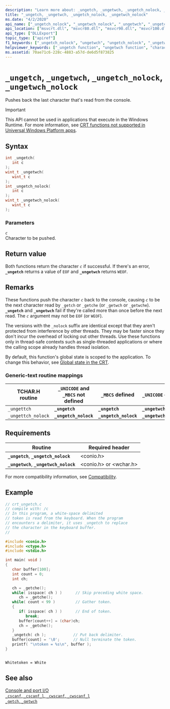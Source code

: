 ```yaml
---
description: "Learn more about: _ungetch, _ungetwch, _ungetch_nolock, _ungetwch_nolock"
title: "_ungetch, _ungetwch, _ungetch_nolock, _ungetwch_nolock"
ms.date: "4/2/2020"
api_name: ["_ungetch_nolock", "_ungetwch_nolock", "_ungetwch", "_ungetch", "_o__ungetch", "_o__ungetch_nolock", "_o__ungetwch", "_o__ungetwch_nolock"]
api_location: ["msvcrt.dll", "msvcr80.dll", "msvcr90.dll", "msvcr100.dll", "msvcr100_clr0400.dll", "msvcr110.dll", "msvcr110_clr0400.dll", "msvcr120.dll", "msvcr120_clr0400.dll", "ucrtbase.dll", "api-ms-win-crt-conio-l1-1-0.dll", "api-ms-win-crt-private-l1-1-0.dll"]
api_type: ["DLLExport"]
topic_type: ["apiref"]
f1_keywords: ["_ungetch_nolock", "ungetwch", "ungetch_nolock", "_ungetwch", "ungetwch_nolock", "_ungetch", "_ungettch_nolock", "_ungettch", "_ungetwch_nolock"]
helpviewer_keywords: ["_ungetch function", "ungetwch function", "characters, pushing back to console", "_ungettch_nolock function", "ungettch function", "_ungettch function", "ungetch_nolock function", "ungettch_nolock function", "_ungetwch_nolock function", "_ungetch_nolock function", "ungetwch_nolock function", "_ungetwch function"]
ms.assetid: 70ae71c6-228c-4883-a57d-de6d5f873825
---
```

# `_ungetch`, `_ungetwch`, `_ungetch_nolock`, `_ungetwch_nolock`

Pushes back the last character that's read from the console.

> [!IMPORTANT]
> This API cannot be used in applications that execute in the Windows Runtime. For more information, see [CRT functions not supported in Universal Windows Platform apps](../../cppcx/crt-functions-not-supported-in-universal-windows-platform-apps.md).

## Syntax

```C
int _ungetch(
   int c
);
wint_t _ungetwch(
   wint_t c
);
int _ungetch_nolock(
   int c
);
wint_t _ungetwch_nolock(
   wint_t c
);
```

### Parameters

*`c`*\
Character to be pushed.

## Return value

Both functions return the character *`c`* if successful. If there's an error, **`_ungetch`** returns a value of `EOF` and **`_ungetwch`** returns `WEOF`.

## Remarks

These functions push the character *`c`* back to the console, causing *`c`* to be the next character read by `_getch` or `_getche` (or `_getwch` or `_getwche`). **`_ungetch`** and **`_ungetwch`** fail if they're called more than once before the next read. The *`c`* argument may not be `EOF` (or `WEOF`).

The versions with the `_nolock` suffix are identical except that they aren't protected from interference by other threads. They may be faster since they don't incur the overhead of locking out other threads. Use these functions only in thread-safe contexts such as single-threaded applications or where the calling scope already handles thread isolation.

By default, this function's global state is scoped to the application. To change this behavior, see [Global state in the CRT](../global-state.md).

### Generic-text routine mappings

| TCHAR.H routine | `_UNICODE` and `_MBCS` not defined | `_MBCS` defined | `_UNICODE` defined |
|---|---|---|---|
| `_ungettch` | **`_ungetch`** | **`_ungetch`** | **`_ungetwch`** |
| `_ungettch_nolock` | **`_ungetch_nolock`** | **`_ungetch_nolock`** | **`_ungetwch_nolock`** |

## Requirements

| Routine | Required header |
|---|---|
| **`_ungetch`**, **`_ungetch_nolock`** | \<conio.h> |
| **`_ungetwch`**, **`_ungetwch_nolock`** | \<conio.h> or \<wchar.h> |

For more compatibility information, see [Compatibility](../compatibility.md).

## Example

```C
// crt_ungetch.c
// compile with: /c
// In this program, a white-space delimited
// token is read from the keyboard. When the program
// encounters a delimiter, it uses _ungetch to replace
// the character in the keyboard buffer.
//

#include <conio.h>
#include <ctype.h>
#include <stdio.h>

int main( void )
{
   char buffer[100];
   int count = 0;
   int ch;

   ch = _getche();
   while( isspace( ch ) )      // Skip preceding white space.
      ch = _getche();
   while( count < 99 )         // Gather token.
   {
      if( isspace( ch ) )      // End of token.
         break;
      buffer[count++] = (char)ch;
      ch = _getche();
   }
   _ungetch( ch );            // Put back delimiter.
   buffer[count] = '\0';      // Null terminate the token.
   printf( "\ntoken = %s\n", buffer );
}
```

```Output

Whitetoken = White
```

## See also

[Console and port I/O](../console-and-port-i-o.md)\
[`_cscanf`, `_cscanf_l`, `_cwscanf`, `_cwscanf_l`](cscanf-cscanf-l-cwscanf-cwscanf-l.md)\
[`_getch`, `_getwch`](getch-getwch.md)
